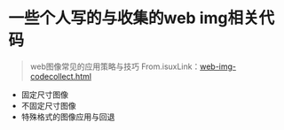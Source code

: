 # 一些个人写的与收集的web img相关代码
>web图像常见的应用策略与技巧 From.isuxLink：<a href="web-img-codecollect.html">web-img-codecollect.html</a>
* 固定尺寸图像
* 不固定尺寸图像
* 特殊格式的图像应用与回退

